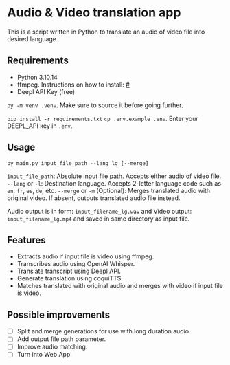 # Audio & Video translation app

This is a script written in Python to translate an audio of video file into desired language.

## Requirements

- Python 3.10.14
- ffmpeg. Instructions on how to install: [#](example.com)
- Deepl API Key (free)

`py -m venv .venv`. Make sure to source it before going further.

```pip install -r requirements.txt```
`cp .env.example .env`. Enter your DEEPL_API key in `.env`.

## Usage

```py main.py input_file_path --lang lg [--merge]```

`input_file_path`: Absolute input file path. Accepts either audio of video file.
`--lang` or `-l`: Destination language. Accepts 2-letter language code such as `en`, `fr`, `es`, `de`, etc.
`--merge` or `-m` (Optional): Merges translated audio with original video. If absent, outputs translated audio file instead.

Audio output is in form: `input_filename_lg.wav` and Video output: `input_filename_lg.mp4` and saved in same directory as input file.

## Features

- Extracts audio if input file is video using ffmpeg.
- Transcribes audio using OpenAI Whisper.
- Translate transcript using Deepl API.
- Generate translation using coquiTTS.
- Matches translated with original audio and merges with video if input file is video.

## Possible improvements

- [ ] Split and merge generations for use with long duration audio.
- [ ] Add output file path parameter.
- [ ] Improve audio matching.
- [ ] Turn into Web App.
